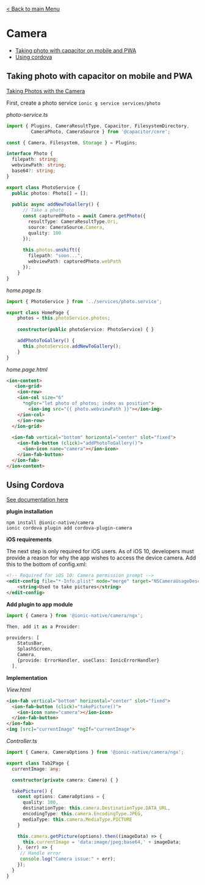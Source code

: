 [< Back to main Menu](https://github.com/gsoulie/Mobile-App-Development/blob/master/ionic2-test.md)    

# Camera

* [Taking photo with capacitor on mobile and PWA](#taking-photo-with-capacitor-on-mobile-and-pwa)     
* [Using cordova](#using-cordova)    

## Taking photo with capacitor on mobile and PWA

[Taking Photos with the Camera](https://ionicframework.com/docs/angular/your-first-app/2-taking-photos)    

First, create a photo service ````ionic g service services/photo````

*photo-service.ts*

````typescript
import { Plugins, CameraResultType, Capacitor, FilesystemDirectory, 
         CameraPhoto, CameraSource } from '@capacitor/core';

const { Camera, Filesystem, Storage } = Plugins;

interface Photo {
  filepath: string;
  webviewPath: string;
  base64?: string;
}

export class PhotoService {
  public photos: Photo[] = [];
  
  public async addNewToGallery() {
      // Take a photo
      const capturedPhoto = await Camera.getPhoto({
        resultType: CameraResultType.Uri, 
        source: CameraSource.Camera, 
        quality: 100 
      });
      
      this.photos.unshift({
        filepath: "soon...",
        webviewPath: capturedPhoto.webPath
      });
    }
}
````

*home.page.ts*

````typescript
import { PhotoService } from '../services/photo.service';

export class HomePage {
    photos = this.photoService.photos;
    
    constructor(public photoService: PhotoService) { }

    addPhotoToGallery() {
      this.photoService.addNewToGallery();
    }
}
````

*home.page.html*

````html
<ion-content>
   <ion-grid>
    <ion-row>
    <ion-col size="6" 
      *ngFor="let photo of photos; index as position">
        <ion-img src="{{ photo.webviewPath }}"></ion-img>
    </ion-col>
    </ion-row>
  </ion-grid>
  
  <ion-fab vertical="bottom" horizontal="center" slot="fixed">
    <ion-fab-button (click)="addPhotoToGallery()">
      <ion-icon name="camera"></ion-icon>
    </ion-fab-button>
  </ion-fab>
</ion-content>
````


## Using Cordova

[See documentation here](https://ionicframework.com/docs/developer-resources/guides/first-app-v4/ios-android-camera)    

**plugin installation**

```
npm install @ionic-native/camera
ionic cordova plugin add cordova-plugin-camera
```

**iOS requirements**

The next step is only required for iOS users. As of iOS 10, developers must provide a reason for why the app wishes to access the device camera. Add this to the bottom of config.xml:

```html
<!-- Required for iOS 10: Camera permission prompt -->
<edit-config file="*-Info.plist" mode="merge" target="NSCameraUsageDescription">
    <string>Used to take pictures</string>
</edit-config>
```

**Add plugin to app module**

```typescript
import { Camera } from '@ionic-native/camera/ngx';

Then, add it as a Provider:

providers: [
    StatusBar,
    SplashScreen,
    Camera,
    {provide: ErrorHandler, useClass: IonicErrorHandler}
  ],
```

**Implementation**

*View.html*

```html
<ion-fab vertical="bottom" horizontal="center" slot="fixed">
  <ion-fab-button (click)="takePicture()">
    <ion-icon name="camera"></ion-icon>
  </ion-fab-button>
</ion-fab>
<img [src]="currentImage" *ngIf="currentImage">
```

*Controller.ts*

```typescript
import { Camera, CameraOptions } from '@ionic-native/camera/ngx';

export class Tab2Page {
  currentImage: any;

  constructor(private camera: Camera) { }

  takePicture() {
    const options: CameraOptions = {
      quality: 100,
      destinationType: this.camera.DestinationType.DATA_URL,
      encodingType: this.camera.EncodingType.JPEG,
      mediaType: this.camera.MediaType.PICTURE
    }

    this.camera.getPicture(options).then((imageData) => {
      this.currentImage = 'data:image/jpeg;base64,' + imageData;
    }, (err) => {
     // Handle error
     console.log("Camera issue:" + err);
    });
  }
}
```

